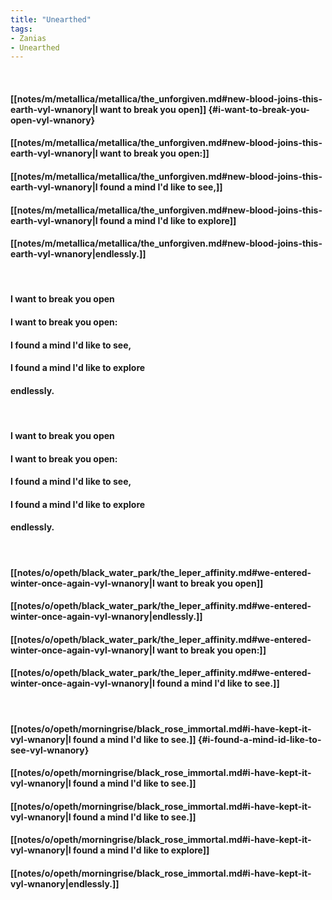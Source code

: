 ```yaml
---
title: "Unearthed"
tags:
- Zanias
- Unearthed
---
```

&nbsp;
#### [[notes/m/metallica/metallica/the_unforgiven.md#new-blood-joins-this-earth-vyl-wnanory|I want to break you open]] {#i-want-to-break-you-open-vyl-wnanory}
#### [[notes/m/metallica/metallica/the_unforgiven.md#new-blood-joins-this-earth-vyl-wnanory|I want to break you open:]]
#### [[notes/m/metallica/metallica/the_unforgiven.md#new-blood-joins-this-earth-vyl-wnanory|I found a mind I'd like to see,]]
#### [[notes/m/metallica/metallica/the_unforgiven.md#new-blood-joins-this-earth-vyl-wnanory|I found a mind I'd like to explore]]
#### [[notes/m/metallica/metallica/the_unforgiven.md#new-blood-joins-this-earth-vyl-wnanory|endlessly.]]
&nbsp;
#### I want to break you open 
#### I want to break you open:
#### I found a mind I'd like to see,
#### I found a mind I'd like to explore
#### endlessly.
&nbsp;
#### I want to break you open 
#### I want to break you open:
#### I found a mind I'd like to see,
#### I found a mind I'd like to explore
#### endlessly.
&nbsp;
#### [[notes/o/opeth/black_water_park/the_leper_affinity.md#we-entered-winter-once-again-vyl-wnanory|I want to break you open]]
#### [[notes/o/opeth/black_water_park/the_leper_affinity.md#we-entered-winter-once-again-vyl-wnanory|endlessly.]]
#### [[notes/o/opeth/black_water_park/the_leper_affinity.md#we-entered-winter-once-again-vyl-wnanory|I want to break you open:]]
#### [[notes/o/opeth/black_water_park/the_leper_affinity.md#we-entered-winter-once-again-vyl-wnanory|I found a mind I'd like to see.]]
&nbsp;
#### [[notes/o/opeth/morningrise/black_rose_immortal.md#i-have-kept-it-vyl-wnanory|I found a mind I'd like to see.]] {#i-found-a-mind-id-like-to-see-vyl-wnanory}
#### [[notes/o/opeth/morningrise/black_rose_immortal.md#i-have-kept-it-vyl-wnanory|I found a mind I'd like to see.]]
#### [[notes/o/opeth/morningrise/black_rose_immortal.md#i-have-kept-it-vyl-wnanory|I found a mind I'd like to see.]]
#### [[notes/o/opeth/morningrise/black_rose_immortal.md#i-have-kept-it-vyl-wnanory|I found a mind I'd like to explore]]
#### [[notes/o/opeth/morningrise/black_rose_immortal.md#i-have-kept-it-vyl-wnanory|endlessly.]]
